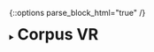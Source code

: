 {::options parse_block_html="true" /}
<details>
  <summary><h1 style="display:inline">Corpus VR</h1></summary>

  ![](assets/images/portfolio/corpus.png)

  The project: Corpus VR brings virtual reality to physio- and neurotherapy. It is a platform that engages patients on gamefied reabilitation exercises and provides the therapist with accurate data about the treatment's progress.  

  Role: Game Developer  
  Duration: The product is on the market, but it's under continous development. I started working on it on February 2019.  
  Team size: 6  
  Platform: Cardboard, iOS and Oculus  
  Engine/Language: Unity/C#  
  Website: [Corpus VR](https://www.corpusvr.com){:target="_blank"}
</details>